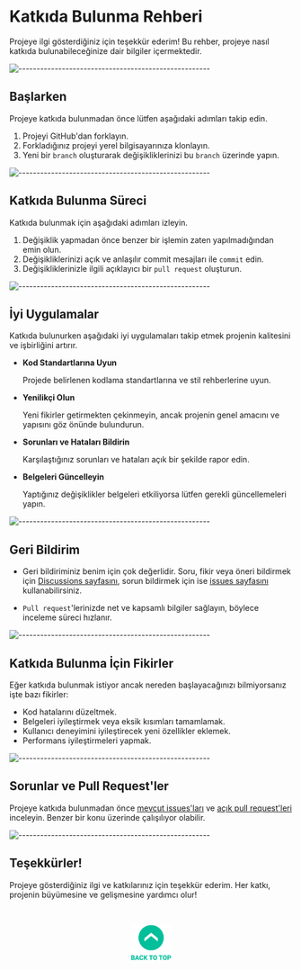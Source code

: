 # Katkıda Bulunma Rehberi

Projeye ilgi gösterdiğiniz için teşekkür ederim! Bu rehber, projeye nasıl katkıda bulunabileceğinize dair bilgiler içermektedir.


![-----------------------------------------------------](./Readme%20Resources/Çizgi.png)

## Başlarken

Projeye katkıda bulunmadan önce lütfen aşağıdaki adımları takip edin.

1. Projeyi GitHub'dan forklayın.
2. Forkladığınız projeyi yerel bilgisayarınıza klonlayın.
3. Yeni bir `branch` oluşturarak değişikliklerinizi bu `branch` üzerinde yapın.


![-----------------------------------------------------](./Readme%20Resources/Çizgi.png)

## Katkıda Bulunma Süreci

Katkıda bulunmak için aşağıdaki adımları izleyin.

1. Değişiklik yapmadan önce benzer bir işlemin zaten yapılmadığından emin olun.
2. Değişikliklerinizi açık ve anlaşılır commit mesajları ile `commit` edin.
3. Değişikliklerinizle ilgili açıklayıcı bir `pull request` oluşturun.


![-----------------------------------------------------](./Readme%20Resources/Çizgi.png)

## İyi Uygulamalar

Katkıda bulunurken aşağıdaki iyi uygulamaları takip etmek projenin kalitesini ve işbirliğini artırır.

- **Kod Standartlarına Uyun**

  Projede belirlenen kodlama standartlarına ve stil rehberlerine uyun.

- **Yenilikçi Olun**

  Yeni fikirler getirmekten çekinmeyin, ancak projenin genel amacını ve yapısını göz önünde bulundurun.

- **Sorunları ve Hataları Bildirin**

  Karşılaştığınız sorunları ve hataları açık bir şekilde rapor edin.

- **Belgeleri Güncelleyin**

  Yaptığınız değişiklikler belgeleri etkiliyorsa lütfen gerekli güncellemeleri yapın.


![-----------------------------------------------------](./Readme%20Resources/Çizgi.png)

## Geri Bildirim

- Geri bildiriminiz benim için çok değerlidir. Soru, fikir veya öneri bildirmek için
  [Discussions sayfasını](https://github.com/mustafatoktas/A.UI_Weather/discussions),
  sorun bildirmek için ise [issues sayfasını](https://github.com/mustafatoktas/A.UI_Weather/issues) kullanabilirsiniz.
  
- `Pull request`'lerinizde net ve kapsamlı bilgiler sağlayın, böylece inceleme süreci hızlanır.


![-----------------------------------------------------](./Readme%20Resources/Çizgi.png)

## Katkıda Bulunma İçin Fikirler

Eğer katkıda bulunmak istiyor ancak nereden başlayacağınızı bilmiyorsanız işte bazı fikirler:
- Kod hatalarını düzeltmek.
- Belgeleri iyileştirmek veya eksik kısımları tamamlamak.
- Kullanıcı deneyimini iyileştirecek yeni özellikler eklemek.
- Performans iyileştirmeleri yapmak.


![-----------------------------------------------------](./Readme%20Resources/Çizgi.png)

## Sorunlar ve Pull Request'ler

Projeye katkıda bulunmadan önce [mevcut issues'ları](https://github.com/mustafatoktas/A.UI_Weather/issues) ve
[açık pull request'leri](https://github.com/mustafatoktas/A.UI_Weather/pulls) inceleyin. Benzer bir konu üzerinde çalışılıyor olabilir.


![-----------------------------------------------------](./Readme%20Resources/Çizgi.png)

## Teşekkürler!

Projeye gösterdiğiniz ilgi ve katkılarınız için teşekkür ederim. Her katkı, projenin büyümesine ve gelişmesine yardımcı olur!

<br>

<p align="center">
  <a href="#katkıda-bulunma-rehberi"> <img src="./Readme Resources/Back to Top.png" alt="Back to Top" height="64"/> </a>
</p>
